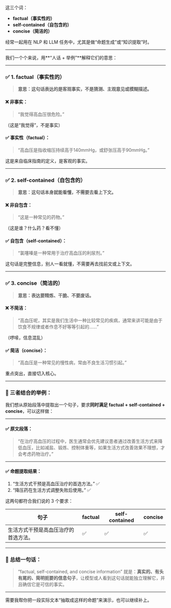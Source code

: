 这三个词：

* **factual（事实性的）**
* **self-contained（自包含的）**
* **concise（简洁的）**

经常一起用在 NLP 和 LLM 任务中，尤其是做“命题生成”或“知识提取”时。

---

我们一个个来说，用\*\*“人话 + 举例”\*\*解释它们的意思：

---

### ✅ 1. **factual（事实性的）**

> **意思：这句话表达的是客观事实，不是猜测、主观意见或模糊描述。**

#### ❌ 非事实：

> “我觉得高血压很危险。”

（这是“我觉得”，不是事实）

#### ✅ 事实性（factual）：

> “高血压是指收缩压持续高于140mmHg，或舒张压高于90mmHg。”

这是来自临床指南的定义，是客观的事实。

---

### ✅ 2. **self-contained（自包含的）**

> **意思：这句话本身就能看懂，不需要去看上下文。**

#### ❌ 非自包含：

> “这是一种常见的药物。”

（这是谁？什么药？看不懂）

#### ✅ 自包含（self-contained）：

> “氯噻嗪是一种常用于治疗高血压的利尿剂。”

这句话是完整信息，别人一看就懂，不需要再去找前文或上下文。

---

### ✅ 3. **concise（简洁的）**

> **意思：表达要精炼、干脆、不要废话。**

#### ❌ 不简洁：

> “高血压呢，其实是我们生活中一种比较常见的疾病，通常来讲可能是由于饮食不规律或者作息不好等等引起的……”

（啰嗦，信息混乱）

#### ✅ 简洁（concise）：

> “高血压是一种常见的慢性病，常由不良生活习惯引起。”

重点突出，直接切入核心。

---

### 🧠 三者结合的举例：

我们想从原始段落中提取出一个句子，要求**同时满足 factual + self-contained + concise**，可以这样做：

---

#### ✅ 原文段落：

> “在治疗高血压的过程中，医生通常会优先建议患者通过改善生活方式来降低血压，比如减盐、锻炼、控制体重等，如果生活方式改善效果不理想，才会考虑药物治疗。”

---

#### ✅ 命题提取结果：

1. “生活方式干预是高血压治疗的首选方法。” ✅
2. “降压药在生活方式调整失败后使用。” ✅

这两句都符合我们说的 3 个要求：

| 句子                 | factual | self-contained | concise |
| ------------------ | ------- | -------------- | ------- |
| 生活方式干预是高血压治疗的首选方法。 | ✅       | ✅              | ✅       |

---

### 📌 总结一句话：

> “factual, self-contained, and concise information” 就是：**真实的、有头有尾的、简明扼要的信息句子**，让模型或人看到这句话就能独立理解它，并且确信它是可信的事实。

---

需要我帮你把一段实际文本“抽取成这样的命题”来演示，也可以继续补上。
